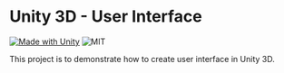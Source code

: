 # Unity 3D - User Interface
[![Made with Unity](https://img.shields.io/badge/Unity-2021.3.12f1-black?style=for-the-badge&logo=unity)](https://unity3d.com)
![MIT](https://img.shields.io/badge/license-MIT-green?style=for-the-badge)

This project is to demonstrate how to create user interface in Unity 3D.
